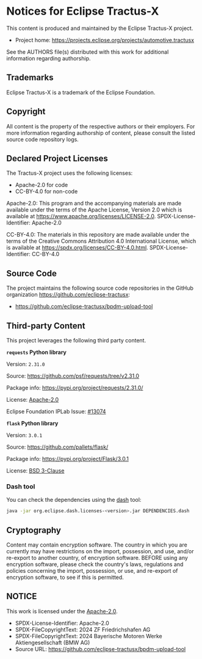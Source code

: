 # Notices for Eclipse Tractus-X

This content is produced and maintained by the Eclipse Tractus-X project.

* Project home: https://projects.eclipse.org/projects/automotive.tractusx

See the AUTHORS file(s) distributed with this work for additional information regarding authorship.

## Trademarks

Eclipse Tractus-X is a trademark of the Eclipse Foundation.

## Copyright

All content is the property of the respective authors or their employers. For
more information regarding authorship of content, please consult the listed
source code repository logs.

## Declared Project Licenses

The Tractus-X project uses the following licenses:

- Apache-2.0 for code
- CC-BY-4.0 for non-code

Apache-2.0:
This program and the accompanying materials are made available under the terms of the Apache License, Version 2.0 which is available at https://www.apache.org/licenses/LICENSE-2.0.
SPDX-License-Identifier: Apache-2.0

CC-BY-4.0:
The materials in this repository are made available under the terms of the Creative Commons Attribution 4.0 International License, which is available at https://spdx.org/licenses/CC-BY-4.0.html.
SPDX-License-Identifier: CC-BY-4.0

## Source Code

The project maintains the following source code repositories
in the GitHub organization https://github.com/eclipse-tractusx:

* https://github.com/eclipse-tractusx/bpdm-upload-tool

## Third-party Content

This project leverages the following third party content.

__`requests` Python library__

Version: `2.31.0`

Source: https://github.com/psf/requests/tree/v2.31.0

Package info: https://pypi.org/project/requests/2.31.0/

License: [Apache-2.0](https://github.com/psf/requests/blob/v2.31.0/LICENSE)

Eclipse Foundation IPLab Issue: [#13074](https://gitlab.eclipse.org/eclipsefdn/emo-team/iplab/-/issues/13074)

__`flask` Python library__

Version: `3.0.1`

Source: https://github.com/pallets/flask/

Package info: https://pypi.org/project/Flask/3.0.1

License: [BSD 3-Clause](https://github.com/pallets/flask/blob/main/LICENSE.txt)

### Dash tool

You can check the dependencies using the [dash](https://github.com/eclipse/dash-licenses) tool:

```bash
java -jar org.eclipse.dash.licenses-<version>.jar DEPENDENCIES.dash
```

## Cryptography

Content may contain encryption software. The country in which you are currently
may have restrictions on the import, possession, and use, and/or re-export to
another country, of encryption software. BEFORE using any encryption software,
please check the country's laws, regulations and policies concerning the import,
possession, or use, and re-export of encryption software, to see if this is
permitted.

## NOTICE

This work is licensed under the [Apache-2.0](https://www.apache.org/licenses/LICENSE-2.0).

- SPDX-License-Identifier: Apache-2.0
- SPDX-FileCopyrightText: 2024 ZF Friedrichshafen AG
- SPDX-FileCopyrightText: 2024 Bayerische Motoren Werke Aktiengesellschaft (BMW AG)
- Source URL: https://github.com/eclipse-tractusx/bpdm-upload-tool
